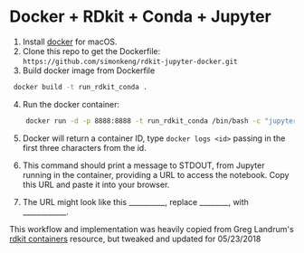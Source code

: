 # Docker + RDkit + Conda + Jupyter

1. Install [docker](https://www.docker.com/community-edition) for macOS.
2. Clone this repo to get the Dockerfile: `https://github.com/simonkeng/rdkit-jupyter-docker.git`
3. Build docker image from Dockerfile

```bash
 docker build -t run_rdkit_conda .
```

4. Run the docker container:

```bash
    docker run -d -p 8888:8888 -t run_rdkit_conda /bin/bash -c "jupyter notebook --notebook-dir=/tmp --ip=* --allow-root"
```

5. Docker will return a container ID, type `docker logs <id>` passing in the first three characters from the id.

6. This command should print a message to STDOUT, from Jupyter running in the container, providing a URL to access the notebook. Copy this URL and paste it into your browser.

7. The URL might look like this __________, replace ________, with ____________.

This workflow and implementation was heavily copied from Greg Landrum's [rdkit containers]('https://github.com/rdkit/rdkit_containers/tree/master/docker/run_conda3') resource, but tweaked and updated for 05/23/2018
